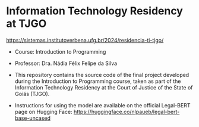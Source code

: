 # Information Technology Residency at TJGO
https://sistemas.institutoverbena.ufg.br/2024/residencia-ti-tjgo/

- Course: Introduction to Programming
- Professor: Dra. Nádia Félix Felipe da Silva
- This repository contains the source code of the final project developed during the Introduction to Programming course, taken as part of the Information Technology Residency at the Court of Justice of the State of Goiás (TJGO).

- Instructions for using the model are available on the official Legal-BERT page on Hugging Face: https://huggingface.co/nlpaueb/legal-bert-base-uncased



